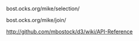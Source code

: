 bost.ocks.org/mike/selection/

bost.ocks.org/mike/join/

http://github.com/mbostock/d3/wiki/API-Reference